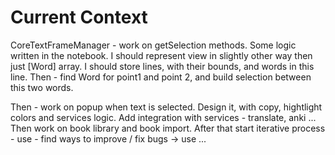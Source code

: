 #  Current Context


CoreTextFrameManager - work on getSelection methods. Some logic written in the notebook. I should represent view in slightly other way then just [Word] array. I should store lines, with their bounds, and words in this line. Then - find Word for point1 and point 2, and build selection between this two words.

Then - work on popup when text is selected. Design it, with copy, hightlight colors and services logic.
Add integration with services - translate, anki ...
Then work on book library and book import. After that start iterative process - use - find ways to improve / fix bugs -> use ...

